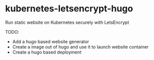 # kubernetes-letsencrypt-hugo
Run static website on Kubernetes securely with LetsEncrypt


TODO:
- Add a hugo based website generator
- Create a image out of hugo and use it to launch website container
- Create a hugo based deployment
